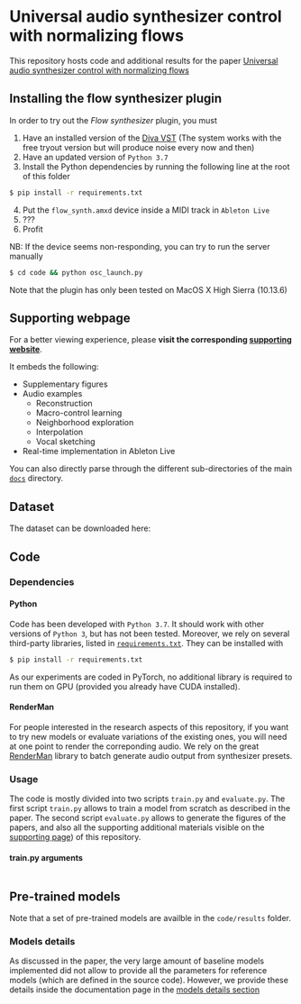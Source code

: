 # Universal audio synthesizer control with normalizing flows

This repository hosts code and additional results for the paper [Universal audio synthesizer control with normalizing flows](https://arxiv.org/abs/1907.00971)

## Installing the flow synthesizer plugin

In order to try out the _Flow synthesizer_ plugin, you must 
1. Have an installed version of the [Diva VST](https://u-he.com/products/diva/) (The system works with the free tryout version but will produce noise every now and then) 
2. Have an updated version of `Python 3.7`
3. Install the Python dependencies by running the following line at the root of this folder
```bash
$ pip install -r requirements.txt
```
4. Put the `flow_synth.amxd` device inside a MIDI track in `Ableton Live`
5. ???
6. Profit

NB: If the device seems non-responding, you can try to run the server manually
```bash
$ cd code && python osc_launch.py
```

Note that the plugin has only been tested on MacOS X High Sierra (10.13.6)

## Supporting webpage

For a better viewing experience, please **visit the corresponding [supporting website](https://acids-ircam.github.io/flow_synthesizer/ "Flow synthesizer")**.

It embeds the following:
  * Supplementary figures
  * Audio examples
	* Reconstruction
	* Macro-control learning
	* Neighborhood exploration
	* Interpolation
	* Vocal sketching
  * Real-time implementation in Ableton Live
  
You can also directly parse through the different sub-directories of the main [`docs`](docs) directory.

## Dataset

The dataset can be downloaded here:


## Code

### Dependencies

#### Python

Code has been developed with `Python 3.7`. It should work with other versions of `Python 3`, but has not been tested. Moreover, we rely on several third-party libraries, listed in [`requirements.txt`](requirements.txt). They can be installed with

```bash
$ pip install -r requirements.txt
```

As our experiments are coded in PyTorch, no additional library is required to run them on GPU (provided you already have CUDA installed).


#### RenderMan

For people interested in the research aspects of this repository, if you want to try new models or evaluate variations of the existing ones, you will need at one point to render the correponding audio. We rely on the great [RenderMan](https://github.com/fedden/RenderMan) library to batch generate audio output from synthesizer presets.

### Usage

The code is mostly divided into two scripts `train.py` and `evaluate.py`. The first script `train.py` allows to train a model from scratch as described in the paper. The second script `evaluate.py` allows to generate the figures of the papers, and also all the supporting additional materials visible on the [supporting page](https://acids-ircam.github.io/flow_synthesizer)) of this repository.

#### train.py arguments
```

```

## Pre-trained models

Note that a set of pre-trained models are availble in the `code/results`  folder.

### Models details

As discussed in the paper, the very large amount of baseline models implemented did not allow to provide all the parameters for reference models (which are defined in the source code). However, we provide these details inside the documentation page in the [models details section](https://acids-ircam.github.io/flow_synthesizer/#models-details)

